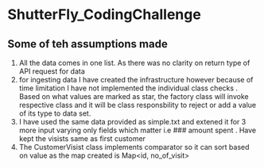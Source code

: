 # ShutterFly_CodingChallenge

## Some of teh assumptions made
1. All the data comes in one list. As there was no clarity on return type of API request for data
2. for ingesting data I have created the infrastructure however because of time limitation I have not implemented the individual class checks . Based on what values are marked as star, the factory class will invoke respective class and it will be class responsbility to reject or add a value of its type to data set. 
3. I have used the same data provided as simple.txt and extened it for 3 more input varying only fields which matter i.e ### amount spent . Have kept the visists same as first customer
4. The CustomerVisist class implements comparator  so it can sort based on value as the map created is Map<id, no_of_visit>
